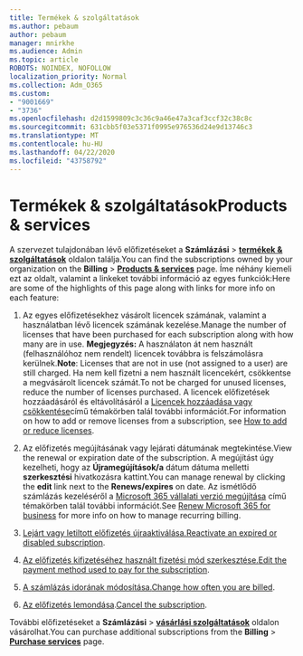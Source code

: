 ```yaml
---
title: Termékek & szolgáltatások
ms.author: pebaum
author: pebaum
manager: mnirkhe
ms.audience: Admin
ms.topic: article
ROBOTS: NOINDEX, NOFOLLOW
localization_priority: Normal
ms.collection: Adm_O365
ms.custom:
- "9001669"
- "3736"
ms.openlocfilehash: d2d1599809c3c36c9a46e47a3caf3ccf32c38c8c
ms.sourcegitcommit: 631cbb5f03e5371f0995e976536d24e9d13746c3
ms.translationtype: MT
ms.contentlocale: hu-HU
ms.lasthandoff: 04/22/2020
ms.locfileid: "43758792"
---
```

# <a name="products--services"></a><span data-ttu-id="a795f-102">Termékek & szolgáltatások</span><span class="sxs-lookup"><span data-stu-id="a795f-102">Products & services</span></span>

<span data-ttu-id="a795f-103">A szervezet tulajdonában lévő előfizetéseket a **Számlázási** > [**termékek & szolgáltatások**](https://go.microsoft.com/fwlink/p/?linkid=842054) oldalon találja.</span><span class="sxs-lookup"><span data-stu-id="a795f-103">You can find the subscriptions owned by your organization on the **Billing** > [**Products & services**](https://go.microsoft.com/fwlink/p/?linkid=842054) page.</span></span> <span data-ttu-id="a795f-104">Íme néhány kiemeli ezt az oldalt, valamint a linkeket további információ az egyes funkciók:</span><span class="sxs-lookup"><span data-stu-id="a795f-104">Here are some of the highlights of this page along with links for more info on each feature:</span></span>

1. <span data-ttu-id="a795f-105">Az egyes előfizetésekhez vásárolt licencek számának, valamint a használatban lévő licencek számának kezelése.</span><span class="sxs-lookup"><span data-stu-id="a795f-105">Manage the number of licenses that have been purchased for each subscription along with how many are in use.</span></span>  <span data-ttu-id="a795f-106">**Megjegyzés:** A használaton át nem használt (felhasználóhoz nem rendelt) licencek továbbra is felszámolásra kerülnek.</span><span class="sxs-lookup"><span data-stu-id="a795f-106">**Note**: Licenses that are not in use (not assigned to a user) are still charged.</span></span>  <span data-ttu-id="a795f-107">Ha nem kell fizetni a nem használt licencekért, csökkentse a megvásárolt licencek számát.</span><span class="sxs-lookup"><span data-stu-id="a795f-107">To not be charged for unused licenses, reduce the number of licenses purchased.</span></span> <span data-ttu-id="a795f-108">A licencek előfizetések hozzáadásáról és eltávolításáról a [Licencek hozzáadása vagy csökkentése](https://docs.microsoft.com/alchemyinsights/how-to-add-or-reduce-licenses)című témakörben talál további információt.</span><span class="sxs-lookup"><span data-stu-id="a795f-108">For information on how to add or remove licenses from a subscription, see [How to add or reduce licenses](https://docs.microsoft.com/alchemyinsights/how-to-add-or-reduce-licenses).</span></span>

2. <span data-ttu-id="a795f-109">Az előfizetés megújításának vagy lejárati dátumának megtekintése.</span><span class="sxs-lookup"><span data-stu-id="a795f-109">View the renewal or expiration date of the subscription.</span></span>  <span data-ttu-id="a795f-110">A megújítást úgy kezelheti, hogy az **Újramegújítások/a** dátum dátuma melletti **szerkesztési** hivatkozásra kattint.</span><span class="sxs-lookup"><span data-stu-id="a795f-110">You can manage renewal by clicking the **edit** link next to the **Renews/expires** on date.</span></span>  <span data-ttu-id="a795f-111">Az ismétlődő számlázás kezeléséről a [Microsoft 365 vállalati verzió megújítása](https://go.microsoft.com/fwlink/?linkid=2119216) című témakörben talál további információt.</span><span class="sxs-lookup"><span data-stu-id="a795f-111">See [Renew Microsoft 365 for business](https://go.microsoft.com/fwlink/?linkid=2119216) for more info on how to manage recurring billing.</span></span>

3. <span data-ttu-id="a795f-112">[Lejárt vagy letiltott előfizetés újraaktiválása.](https://go.microsoft.com/fwlink/?linkid=2117519)</span><span class="sxs-lookup"><span data-stu-id="a795f-112">[Reactivate an expired or disabled subscription](https://go.microsoft.com/fwlink/?linkid=2117519).</span></span>

4. <span data-ttu-id="a795f-113">[Az előfizetés kifizetéséhez használt fizetési mód szerkesztése.](https://go.microsoft.com/fwlink/?linkid=2117167)</span><span class="sxs-lookup"><span data-stu-id="a795f-113">[Edit the payment method used to pay for the subscription](https://go.microsoft.com/fwlink/?linkid=2117167).</span></span>

5. <span data-ttu-id="a795f-114">[A számlázás idorának módosítása.](https://go.microsoft.com/fwlink/?linkid=2119112)</span><span class="sxs-lookup"><span data-stu-id="a795f-114">[Change how often you are billed](https://go.microsoft.com/fwlink/?linkid=2119112).</span></span>

6. <span data-ttu-id="a795f-115">[Az előfizetés lemondása](https://go.microsoft.com/fwlink/?linkid=2119113).</span><span class="sxs-lookup"><span data-stu-id="a795f-115">[Cancel the subscription](https://go.microsoft.com/fwlink/?linkid=2119113).</span></span>

<span data-ttu-id="a795f-116">További előfizetéseket a **Számlázási** > [**vásárlási szolgáltatások**](https://go.microsoft.com/fwlink/p/?linkid=868433) oldalon vásárolhat.</span><span class="sxs-lookup"><span data-stu-id="a795f-116">You can purchase additional subscriptions from the **Billing** > [**Purchase services**](https://go.microsoft.com/fwlink/p/?linkid=868433) page.</span></span>
